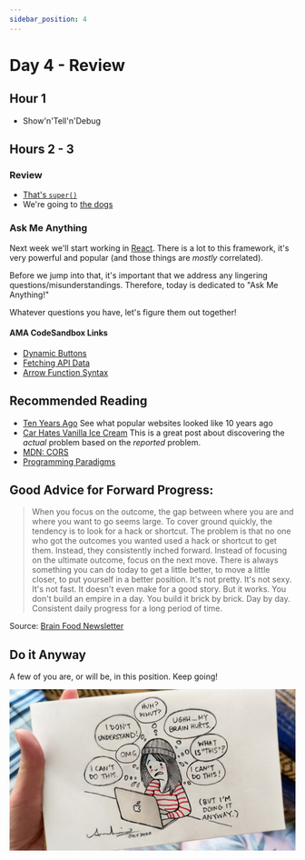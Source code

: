 ```yaml
---
sidebar_position: 4
---
```


# Day 4 - Review

## Hour 1

* Show'n'Tell'n'Debug

## Hours 2 - 3

### Review

* [That's `super()`](https://codesandbox.io/s/super-dog-edition-29n5c5?file=/src/index.mjs)
* We're going to [the dogs](https://codesandbox.io/s/oop-kennel-m5y74y?file=/src/index.mjs)

### Ask Me Anything

Next week we'll start working in [React](https://react.dev/learn).  There is a lot to this framework, it's very powerful and popular (and those things are _mostly_ correlated).

Before we jump into that, it's important that we address any lingering questions/misunderstandings. Therefore, today is dedicated to "Ask Me Anything!"

Whatever questions you have, let's figure them out together!

#### AMA CodeSandbox Links

* [Dynamic Buttons](https://codesandbox.io/s/dynamic-buttons-wtq6gl)
* [Fetching API Data](https://codesandbox.io/s/fetching-api-data-htwlxf)
* [Arrow Function Syntax](https://codesandbox.io/s/arrow-functions-vs-normal-jscwm2)

## Recommended Reading

* [Ten Years Ago](https://neal.fun/ten-years-ago/)
  See what popular websites looked like 10 years ago
* [Car Hates Vanilla Ice Cream](https://www.cs.cmu.edu/~wkw/humour/carproblems.txt)
  This is a great post about discovering the _actual_ problem based on the _reported_ problem.
* [MDN: CORS](https://developer.mozilla.org/en-US/docs/Web/HTTP/CORS)
* [Programming Paradigms](https://www.freecodecamp.org/news/an-introduction-to-programming-paradigms/)

## Good Advice for Forward Progress:

> When you focus on the outcome, the gap between where you are and where you want to go seems large. To cover ground quickly, the tendency is to look for a hack or shortcut.
> The problem is that no one who got the outcomes you wanted used a hack or shortcut to get them. Instead, they consistently inched forward.
> Instead of focusing on the ultimate outcome, focus on the next move. There is always something you can do today to get a little better, to move a little closer, to put yourself in a better position. It's not pretty. It's not sexy. It's not fast. It doesn't even make for a good story. But it works.
> You don't build an empire in a day. You build it brick by brick. Day by day.
> Consistent daily progress for a long period of time.

Source: [Brain Food Newsletter](https://fs.blog/newsletter/)

## Do it Anyway

A few of you are, or will be, in this position. Keep going!

![Do it Anyway](./img/do_it_anyway.jpg)
